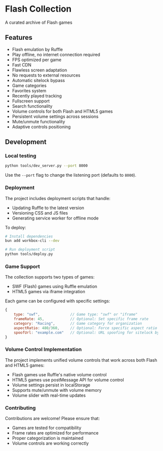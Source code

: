 # Flash Collection

A curated archive of Flash games

## Features

- Flash emulation by Ruffle
- Play offline, no internet connection required
- FPS optimized per game
- Fast CDN
- Flawless screen adaptation
- No requests to external resources
- Automatic sitelock bypass
- Game categories
- Favorites system
- Recently played tracking
- Fullscreen support
- Search functionality
- Volume controls for both Flash and HTML5 games
- Persistent volume settings across sessions
- Mute/unmute functionality
- Adaptive controls positioning

## Development

### Local testing

```bash
python tools/dev_server.py --port 8000
```

Use the `--port` flag to change the listening port (defaults to `8000`).

### Deployment

The project includes deployment scripts that handle:
- Updating Ruffle to the latest version
- Versioning CSS and JS files
- Generating service worker for offline mode

To deploy:

```bash
# Install dependencies
bun add workbox-cli --dev

# Run deployment script
python tools/deploy.py
```

### Game Support

The collection supports two types of games:
- SWF (Flash) games using Ruffle emulation
- HTML5 games via iframe integration

Each game can be configured with specific settings:
```javascript
{
    type: "swf",              // Game type: "swf" or "iframe"
    frameRate: 45,            // Optional: Set specific frame rate
    category: "Racing",       // Game category for organization
    aspectRatio: 480/360,     // Optional: Force specific aspect ratio
    spoofUrl: "example.com"   // Optional: URL spoofing for sitelock bypass
}
```

### Volume Control Implementation

The project implements unified volume controls that work across both Flash and HTML5 games:
- Flash games use Ruffle's native volume control
- HTML5 games use postMessage API for volume control
- Volume settings persist in localStorage
- Supports mute/unmute with volume memory
- Volume slider with real-time updates

### Contributing

Contributions are welcome! Please ensure that:
- Games are tested for compatibility
- Frame rates are optimized for performance
- Proper categorization is maintained
- Volume controls are working correctly
